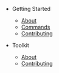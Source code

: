 - Getting Started
  - [About](README.md)
  - [Commands](commands/README.md)
  - [Contributing](CONTRIBUTING.md)

- Toolkit
  - [About](Tools/Toolkit/README.md)
  - [Contributing](Tools/Toolkit/CONTRIBUTING.md)